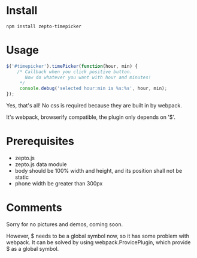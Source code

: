 # Install

```npm install zepto-timepicker```

# Usage

```javascript
$('#timepicker').timePicker(function(hour, min) {
    /* Callback when you click positive button.
       Now do whatever you want with hour and minutes!
     */
     console.debug('selected hour:min is %s:%s', hour, min);
});
```

Yes, that's all!
No css is required because they are built in by webpack.

It's webpack, browserify compatible, the plugin only depends on '$'.

# Prerequisites

* zepto.js
* zepto.js data module
* body should be 100% width and height, and its position shall not be static
* phone width be greater than 300px

# Comments

Sorry for no pictures and demos, coming soon.

However, $ needs to be a global symbol now, so it has some problem with webpack.
It can be solved by using webpack.ProvicePlugin, which provide $ as a global symbol.